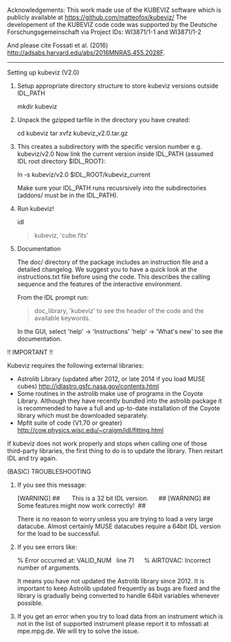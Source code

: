 Acknowledgements:
This work made use of the KUBEVIZ software which is publicly available at https://github.com/matteofox/kubeviz/
The developement of the KUBEVIZ code code was supported by the Deutsche Forschungsgemeinschaft via Project IDs: 
WI3871/1-1 and WI3871/1-2

And please cite Fossati et al. (2016) http://adsabs.harvard.edu/abs/2016MNRAS.455.2028F.

*****************

Setting up kubeviz (V2.0)

1. Setup appropriate directory structure to store kubeviz versions
   outside IDL_PATH 

   mkdir kubeviz

2. Unpack the gzipped tarfile in the directory you have created:

   cd kubeviz
   tar xvfz kubeviz_v2.0.tar.gz

3. This creates a subdirectory with the specific version number 
   e.g. kubeviz/v2.0 Now link the current version inside IDL_PATH (assumed
   IDL root directory $IDL_ROOT):

   ln -s kubeviz/v2.0 $IDL_ROOT/kubeviz_current
   
   Make sure your IDL_PATH runs recusrsively into the subdirectories 
   (addons/ must be in the IDL_PATH).
   
3. Run kubeviz!

   idl
   > kubeviz, 'cube.fits'

4. Documentation
   
   The doc/ directory of the package includes an instruction file
   and a detailed changelog. We suggest you to have a quick look 
   at the instructions.txt file before using the code. This describes
   the calling sequence and the features of the interactive environment.
   
   From the IDL prompt run:
   > doc_library, 'kubeviz'
   to see the header of the code and the available keywords.

   In the GUI, select 
      'help' -> 'Instructions' 
      'help' -> 'What's new' 
   to see the documentation.   
   

!! IMPORTANT !!
  
   Kubeviz requires the following external libraries:
   * Astrolib Library (updated after 2012, or late 2014 if you load MUSE cubes)
         http://idlastro.gsfc.nasa.gov/contents.html
   * Some routines in the astrolib make use of programs in the Coyote Library. 
     Although they have recently bundled into the astrolib package it is 
     recommended to have a full and up-to-date  installation of the Coyote 
     library which must be downloaded separately.
   * Mpfit suite of code (V1.70 or greater)
         http://cow.physics.wisc.edu/~craigm/idl/fitting.html

   If kubeviz does not work properly and stops when calling one of those 
   third-party libraries, the first thing to do is to update the library. 
   Then restart IDL and try again.

(BASIC) TROUBLESHOOTING

1) If you see this message:
    
    [WARNING] ##       This is a 32 bit IDL version.        ##
    [WARNING] ##   Some features might now work correctly!  ##
   
   There is no reason to worry unless you are trying to load a very large 
   datacube. Almost certainly MUSE datacubes require a 64bit IDL version 
   for the load to be successful.

2) If you see errors like:
      
      % Error occurred at: VALID_NUM   line 71     
      % AIRTOVAC: Incorrect number of arguments.
   
   It means you have not updated the Astrolib library since 2012. 
   It is important to keep Astrolib updated frequently as bugs 
   are fixed and the library is gradually being converted to handle 
   64bit variables whenever possible. 

3) If you get an error when you try to load data from an instrument 
   which is not in the list of supported instrument please report it 
   to mfossati at mpe.mpg.de. We will try to solve the issue.
